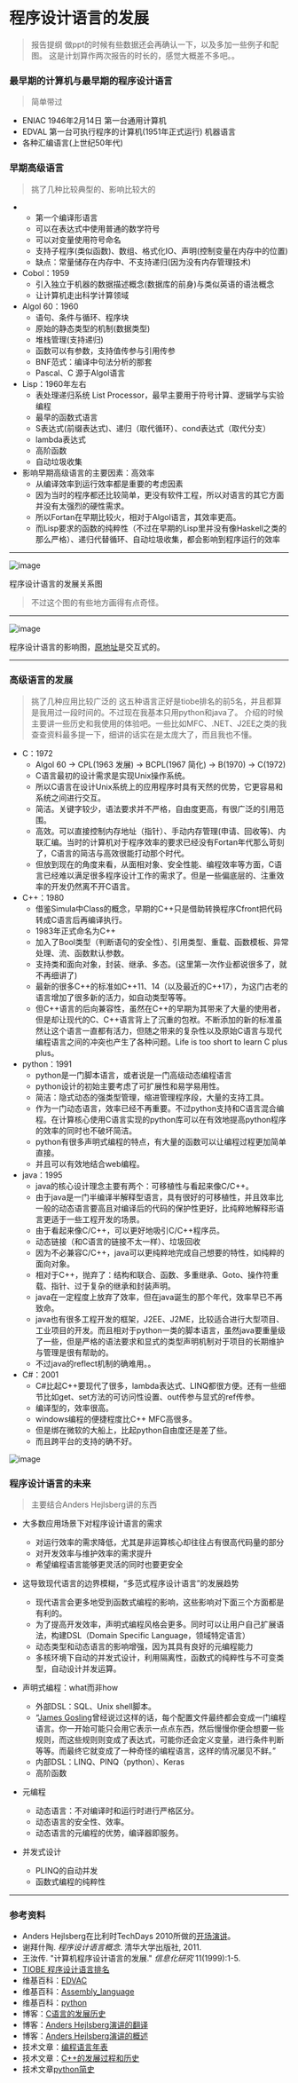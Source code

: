 # 程序设计语言的发展

> 报告提纲
> 做ppt的时候有些数据还会再确认一下，以及多加一些例子和配图。
> 这是计划算作两次报告的时长的，感觉大概差不多吧。。

### 最早期的计算机与最早期的程序设计语言 
> 简单带过

* ENIAC 1946年2月14日 第一台通用计算机
* EDVAL 第一台可执行程序的计算机(1951年正式运行) 机器语言
* 各种汇编语言(上世纪50年代)

### 早期高级语言 
> 挑了几种比较典型的、影响比较大的

* ​
  * 第一个编译形语言
  * 可以在表达式中使用普通的数学符号
  * 可以对变量使用符号命名
  * 支持子程序(类似函数)、数组、格式化IO、声明(控制变量在内存中的位置)
  * 缺点：常量储存在内存中、不支持递归(因为没有内存管理技术)
* Cobol：1959
  * 引入独立于机器的数据描述概念(数据库的前身)与类似英语的语法概念
  * 让计算机走出科学计算领域
* Algol 60：1960
  * 语句、条件与循环、程序块
  * 原始的静态类型的机制(数据类型)
  * 堆栈管理(支持递归)
  * 函数可以有参数，支持值传参与引用传参
  * BNF范式：编译中句法分析的那套
  * Pascal、C 源于Algol语言
* Lisp：1960年左右
  * 表处理递归系统 List Processor，最早主要用于符号计算、逻辑学与实验编程
  * 最早的函数式语言
  * S表达式(前缀表达式)、递归（取代循环）、cond表达式（取代分支）
  * lambda表达式
  * 高阶函数
  * 自动垃圾收集
* 影响早期高级语言的主要因素：高效率
  * 从编译效率到运行效率都是重要的考虑因素
  * 因为当时的程序都还比较简单，更没有软件工程，所以对语言的其它方面并没有太强烈的硬性需求。
  * 所以Fortan在早期比较火，相对于Algol语言，其效率更高。
  * 而Lisp要求的函数的纯粹性（不过在早期的Lisp里并没有像Haskell之类的那么严格）、递归代替循环、自动垃圾收集，都会影响到程序运行的效率


------


![image](http://s13.sinaimg.cn/large/50d442d8x92d052ab23dc&690)

程序设计语言的发展关系图

> 不过这个图的有些地方画得有点奇怪。

------


![image](http://img.blog.csdn.net/20130718155606937)

程序设计语言的影响图，[原地址](https://exploringdata.github.io/vis/programming-languages-influence-network/)是交互式的。

------


### 高级语言的发展

> 挑了几种应用比较广泛的
> 这五种语言正好是tiobe排名的前5名，并且都算是我用过一段时间的。不过现在我基本只用python和java了。
> 介绍的时候主要讲一些历史和我使用的体验吧。一些比如MFC、.NET、J2EE之类的我查查资料最多提一下，细讲的话实在是太庞大了，而且我也不懂。

* C：1972
  * Algol 60 -> CPL(1963 发展) -> BCPL(1967 简化) -> B(1970) -> C(1972)
  * C语言最初的设计需求是实现Unix操作系统。
  * 所以C语言在设计Unix系统上的应用程序时具有天然的优势，它更容易和系统之间进行交互。
  * 简洁。关键字较少，语法要求并不严格，自由度更高，有很广泛的引用范围。
  * 高效。可以直接控制内存地址（指针）、手动内存管理(申请、回收等)、内联汇编。当时的计算机对于程序效率的要求已经没有Fortan年代那么苛刻了，C语言的简洁与高效很能打动那个时代。
  * 但放到现在的角度来看，从面相对象、安全性能、编程效率等方面，C语言已经难以满足很多程序设计工作的需求了。但是一些偏底层的、注重效率的开发仍然离不开C语言。
* C++：1980
  * 借鉴Simula中Class的概念，早期的C++只是借助转换程序Cfront把代码转成C语言后再编译执行。
  * 1983年正式命名为C++
  * 加入了Bool类型（判断语句的安全性）、引用类型、重载、函数模板、异常处理、流、函数默认参数。
  * 支持类和面向对象，封装、继承、多态。(这里第一次作业都说很多了，就不再细讲了)
  * 最新的很多C++的标准如C++11、14（以及最近的C++17），为这门古老的语言增加了很多新的活力，如自动类型等等。
  * 但C++语言的后向兼容性，虽然在C++的早期为其带来了大量的使用者，但是却让现代的C、C++语言背上了沉重的包袱。不断添加的新的标准虽然让这个语言一直都有活力，但随之带来的复杂性以及原始C语言与现代编程语言之间的冲突也产生了各种问题。Life is too short to learn C plus plus。
* python：1991
  * python是一门脚本语言，或者说是一门高级动态编程语言
  * python设计的初始主要考虑了可扩展性和易学易用性。
  * 简洁：隐式动态的强类型管理，缩进管理程序段，大量的支持工具。
  * 作为一门动态语言，效率已经不再重要。不过python支持和C语言混合编程。在计算核心使用C语言实现的python库可以在有效地提高python程序的效率的同时也不破坏简洁。
  * python有很多声明式编程的特点，有大量的函数可以让编程过程更加简单直接。
  * 并且可以有效地结合web编程。
* java：1995
  * java的核心设计理念主要有两个：可移植性与看起来像C/C++。
  * 由于java是一门半编译半解释型语言，具有很好的可移植性，并且效率比一般的动态语言要高且对编译后的代码的保护性更好，比纯粹地解释形语言更适于一些工程开发的场景。
  * 由于看起来像C/C++，可以更好地吸引C/C++程序员。
  * 动态链接（和C语言的链接不太一样）、垃圾回收
  * 因为不必兼容C/C++，java可以更纯粹地完成自己想要的特性，如纯粹的面向对象。
  * 相对于C++，抛弃了：结构和联合、函数、多重继承、Goto、操作符重载、指针、过于复杂的继承和封装声明。
  * java在一定程度上放弃了效率，但在java诞生的那个年代，效率早已不再致命。
  * java也有很多工程开发的框架，J2EE、J2ME，比较适合进行大型项目、工业项目的开发。而且相对于python一类的脚本语言，虽然java要重量级了一些，但是严格的语法要求和显式的类型声明机制对于项目的长期维护与管理是很有帮助的。
  * 不过java的reflect机制的确难用。。
* C#：2001
  * C#比起C++要现代了很多，lambda表达式、LINQ都很方便。还有一些细节比如get、set方法的可访问性设置、out传参与显式的ref传参。
  * 编译型的，效率很高。
  * windows编程的便捷程度比C++ MFC高很多。
  * 但是绑在微软的大船上，比起python自由度还是差了些。
  * 而且跨平台的支持的确不好。

![image](https://github.com/Erutan-pku/oo/blob/master/pic/程序设计语言排名%20tiobe%202017-4-26.png?raw=true)

### 程序设计语言的未来

> 主要结合Anders Hejlsberg讲的东西

* 大多数应用场景下对程序设计语言的需求
  * 对运行效率的需求降低，尤其是非运算核心却往往占有很高代码量的部分
  * 对开发效率与维护效率的需求提升
  * 希望编程语言能够更灵活的同时也要更安全

* 这导致现代语言的边界模糊，“多范式程序设计语言”的发展趋势

  * 现代语言会更多地受到函数式编程的影响，这些影响对下面三个方面都是有利的。
  * 为了提高开发效率，声明式编程风格会更多。同时可以让用户自己扩展语法，构建DSL（Domain Specific Language，领域特定语言）
  * 动态类型和动态语言的影响增强，因为其具有良好的元编程能力
  * 多核环境下自动的并发式设计，利用隔离性，函数式的纯粹性与不可变类型，自动设计并发运算。

* 声明式编程：what而非how
  * 外部DSL：SQL、Unix shell脚本。
  * “[James Gosling](http://en.wikipedia.org/wiki/James_Gosling)曾经说过这样的话，每个配置文件最终都会变成一门编程语言。你一开始可能只会用它表示一点点东西，然后慢慢你便会想要一些规则，而这些规则则变成了表达式，可能你还会定义变量，进行条件判断等等。而最终它就变成了一种奇怪的编程语言，这样的情况屡见不鲜。”
  * 内部DSL：LINQ、PINQ（python）、Keras
  * 高阶函数

* 元编程
  * 动态语言：不对编译时和运行时进行严格区分。
  * 动态语言的安全性、效率。
  * 动态语言的元编程的优势，编译器即服务。
    <!--*1*2*3-->

* 并发式设计
  * PLINQ的自动并发
  * 函数式编程的纯粹性 






------

### 参考资料
* Anders Hejlsberg在比利时TechDays 2010所做的[开场演讲](http://blog.zhaojie.me/2010/04/trends-and-future-directions-in-programming-languages-by-anders-1-history-and-trends.html)。
* 谢拜什陶. *程序设计语言概念*. 清华大学出版社, 2011.
* 王汝传. "计算机程序设计语言的发展." *信息化研究* 11(1999):1-5.
* [TIOBE 程序设计语言排名](https://www.tiobe.com/tiobe-index/)
* 维基百科：[EDVAC](https://en.wikipedia.org/wiki/EDVAC)
* 维基百科：[Assembly_language](https://en.wikipedia.org/wiki/Assembly_language)
* 维基百科：[python](https://en.wikipedia.org/wiki/Python_(programming_language))
* 博客：[C语言的发展历史 ](http://blog.chinaunix.net/uid-20603883-id-1916869.html)
* 博客：[Anders Hejlsberg演讲的翻译](http://blog.zhaojie.me/2010/04/trends-and-future-directions-in-programming-languages-by-anders-1-history-and-trends.html)
* 博客：[Anders Hejlsberg演讲的概述](http://www.cnblogs.com/JeffreyZhao/archive/2010/08/30/1812515.html)
* 技术文章：[编程语言年表](http://www.he11oworld.com/other/2025.html)
* 技术文章：[C++的发展过程和历史](http://c.biancheng.net/cpp/biancheng/view/1.html)
* 技术文章[python简史](http://www.cnblogs.com/vamei/archive/2013/02/06/2892628.html)
